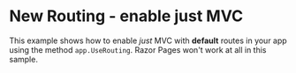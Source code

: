 # New Routing - enable just MVC 

This example shows how to enable *just* MVC with **default** routes in your app using the method `app.UseRouting`. Razor Pages won't work at all in this sample.